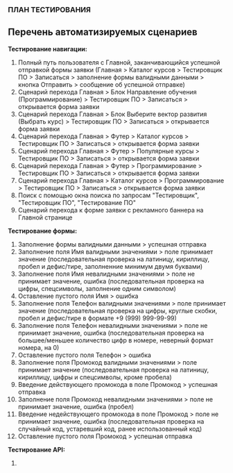 ### ПЛАН ТЕСТИРОВАНИЯ ###

## Перечень автоматизируемых сценариев ##

**Тестирование навигации:**

1. Полный путь пользователя с Главной, заканчивающийся успешной отправкой формы заявки (Главная > Каталог курсов > Тестировщик ПО > Записаться > заполнение формы валидными данными > кнопка Отправить > сообщение об успешной отправке)
2. Сценарий перехода Главная > Блок Направление обучения (Программирование) > Тестировщик ПО > Записаться > открывается форма заявки
3. Сценарий перехода Главная > Блок Выберите вектор развития (Выбрать курс) > Тестировщик ПО > Записаться > открывается форма заявки
4. Сценарий перехода Главная > Футер > Каталог курсов > Тестировщик ПО > Записаться > открывается форма заявки
5. Сценарий перехода Главная > Футер > Популярные курсы > Тестировщик ПО > Записаться > открывается форма заявки
6. Сценарий перехода Главная > Футер > Программирование > Тестировщик ПО > Записаться > открывается форма заявки
7. Сценарий перехода Главная > Каталог курсов > Программирование > Тестировщик ПО > Записаться > открывается форма заявки
8. Поиск с помощью окна поиска по запросам "Тестировщик", "Тестировщик ПО", "Тестирование ПО"
9. Сценарий перехода к форме заявки с рекламного баннера на Главной странице

**Тестирование формы:**

1. Заполнение формы валидными данными > успешная отправка
2. Заполнение поля Имя валидными значениями > поле принимает значение (последовательная проверка на латиницу, кириллицу, пробел и дефис/тире, заполненние минимум двумя буквами)
3. Заполнение поля Имя невалидными значениями > поле не принимает значение, ошибка (последовательная проверка на цифры, спецсимволы, заполнение одним символом)
4. Оставление пустого поля Имя > ошибка
5. Заполнение поля Телефон валидными значениями > поле принимает значение (последовательная проверка на цифры, круглые скобки, пробел и дефис/тире в формате +9 (999) 999-99-99)
6. Заполнение поля Телефон невалидными значениями > поле не принимает значение, ошибка (последовательная проверка на большее/меньшее количество цифр в номере, неверный формат номера, на 0)
7. Оставление пустого поля Телефон > ошибка
8. Заполнение поля Промокод валидными значениями > поле принимает значение (последовательная проверка на латиницу, кириллицу, цифры и спецсимволы, кроме пробела)
9. Введение действующего промокода в поле Промокод > успешная отправка
10. Заполнение поля Промокод невалидными значениями > поле не принимает значение, ошибка (пробел)
11. Введение недействующего промокода в поле Промокод > поле не принимает значение, ошибка (последовательная проверка на случайный код, устаревший код, ранее использованный код)
12. Оставление пустого поля Промокод > успешная отправка

**Тестирование API:**

1. 

